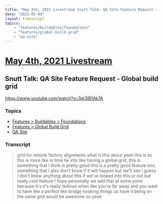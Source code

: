 ```yaml
---
title: "May 4th, 2021 Livestream Snutt Talk: QA Site Feature Request - Global build grid"
date: "2021-05-04"
layout: transcript
topics:
    - "features/buildables/foundations"
    - "features/global-build-grid"
    - "qa-site"
---
```

# [May 4th, 2021 Livestream](../2021-05-04.md)
## Snutt Talk: QA Site Feature Request - Global build grid
https://www.youtube.com/watch?v=3et3lB1Ak7A

### Topics
* [Features > Buildables > Foundations](../topics/features/buildables/foundations.md)
* [Features > Global Build Grid](../topics/features/global-build-grid.md)
* [QA Site](../topics/qa-site.md)

### Transcript

> grid for remote factory alignments what is this about yeah this is so this is more like in time tie into like having a global grid, this is something that I think is pretty good this is a pretty good feature imo, something that I also don't know if it will happen but we'll see I guess I don't know anything about this if we've looked into this or not but really cool feature I hope personally we add that at some point because it's it's really tedious when like you're far away and you want to have like a perfect like bridge hooking things up have it being on the same grid would be awesome so yeah
